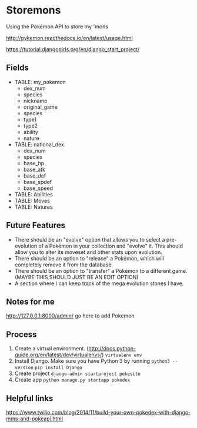 # Storemons
Using the Pokémon API to store my 'mons


http://pykemon.readthedocs.io/en/latest/usage.html

https://tutorial.djangogirls.org/en/django_start_project/


## Fields
- TABLE: my_pokemon
  - dex_num
  - species
  - nickname
  - original_game
  - species
  - type1
  - type2
  - ability
  - nature
- TABLE: national_dex
  - dex_num
  - species
  - base_hp
  - base_atk
  - base_def
  - base_spdef
  - base_speed
- TABLE: Abilities
- TABLE: Moves
- TABLE: Natures


## Future Features
- There should be an "evolve" option that allows you to select a pre-evolution of a Pokémon in your collection and "evolve" it. This should allow you to alter its moveset and other stats upon evolution.
- There should be an option to "release" a Pokémon, which will completely remove it from the database.
- There should be an option to "transfer" a Pokémon to a different game. (MAYBE THIS SHOULD JUST BE AN EDIT OPTION)
- A section where I can keep track of the mega evolution stones I have.

## Notes for me
http://127.0.0.1:8000/admin/ go here to add Pokemon

## Process
1. Create a virtual environment. (http://docs.python-guide.org/en/latest/dev/virtualenvs/)
  `virtualenv env`
2. Install Django. Make sure you have Python 3 by running `python3 --version`
  `pip install Django`
3. Create project
  `django-admin startproject pokesite`
4. Create app
  `python manage.py startapp pokedex`

## Helpful links
https://www.twilio.com/blog/2014/11/build-your-own-pokedex-with-django-mms-and-pokeapi.html
